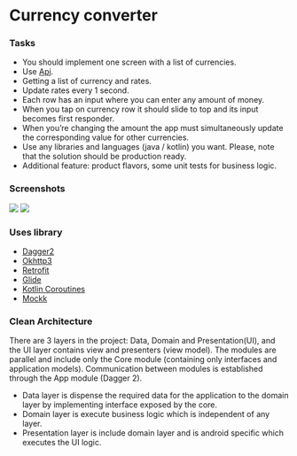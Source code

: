 #  Currency converter

### Tasks

- You should implement one screen with a list of currencies.
- Use [Api](https://api.exchangeratesapi.io/latest?base=EUR).
- Getting a list of currency and rates.
- Update rates every 1 second.
- Each row has an input where you can enter any amount of money.
- When you tap on currency row it should slide to top and its input becomes first responder.
- When you’re changing the amount the app must simultaneously update the corresponding value for other currencies.
- Use any libraries and languages (java / kotlin) you want. Please, note that the solution should be production ready.
- Additional feature: product flavors, some unit tests for business logic.

### Screenshots

![](project_description_img/CC_1.png) ![](project_description_img/CC_2.png)

### Uses library

- [Dagger2](https://github.com/google/dagger)
- [Okhttp3](https://github.com/square/okhttp)
- [Retrofit](https://square.github.io/retrofit/)
- [Glide](https://github.com/bumptech/glide/)
- [Kotlin Coroutines](https://github.com/Kotlin/kotlinx.coroutines/)
- [Mockk](https://mockk.io/)

### Clean Architecture

There are 3 layers in the project: Data, Domain and Presentation(UI), and the UI layer contains view and presenters (view model).
The modules are parallel and include only the Core module (containing only interfaces and application models).
Communication between modules is established through the App module (Dagger 2).

- Data layer is dispense the required data for the application to the domain layer by implementing interface exposed by the core.
- Domain layer is execute business logic which is independent of any layer.
- Presentation layer is include domain layer and is android specific which executes the UI logic.